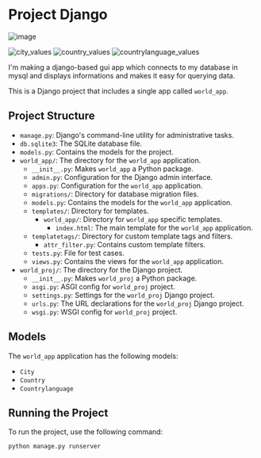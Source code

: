 # Project Django

![image](https://github.com/HemanthK-12/Project-Django/assets/134306795/2db81996-fcfe-4b26-b9ff-6baf4cf94074)

![city_values](https://github.com/HemanthK-12/Project-Django/assets/134306795/baa165f2-9183-47f4-a0fc-5addf128c194)
![country_values](https://github.com/HemanthK-12/Project-Django/assets/134306795/61372998-7ab7-4e6f-8f94-dc602cc61766)
![countrylanguage_values](https://github.com/HemanthK-12/Project-Django/assets/134306795/8ef4199c-434a-4146-890b-2f165a03f5b3)

I'm making a django-based gui app which connects to my database in mysql and displays informations and makes it easy for querying data.

This is a Django project that includes a single app called `world_app`.

## Project Structure

- `manage.py`: Django's command-line utility for administrative tasks.
- `db.sqlite3`: The SQLite database file.
- `models.py`: Contains the models for the project.
- `world_app/`: The directory for the `world_app` application.
  - `__init__.py`: Makes `world_app` a Python package.
  - `admin.py`: Configuration for the Django admin interface.
  - `apps.py`: Configuration for the `world_app` application.
  - `migrations/`: Directory for database migration files.
  - `models.py`: Contains the models for the `world_app` application.
  - `templates/`: Directory for templates.
    - `world_app/`: Directory for `world_app` specific templates.
      - `index.html`: The main template for the `world_app` application.
  - `templatetags/`: Directory for custom template tags and filters.
    - `attr_filter.py`: Contains custom template filters.
  - `tests.py`: File for test cases.
  - `views.py`: Contains the views for the `world_app` application.
- `world_proj/`: The directory for the Django project.
  - `__init__.py`: Makes `world_proj` a Python package.
  - `asgi.py`: ASGI config for `world_proj` project.
  - `settings.py`: Settings for the `world_proj` Django project.
  - `urls.py`: The URL declarations for the `world_proj` Django project.
  - `wsgi.py`: WSGI config for `world_proj` project.

## Models

The `world_app` application has the following models:

- `City`
- `Country`
- `Countrylanguage`

## Running the Project

To run the project, use the following command:

```sh
python manage.py runserver